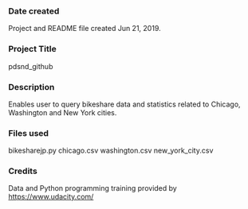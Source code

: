 ### Date created 
Project and README file created Jun 21, 2019.

### Project Title
pdsnd_github

### Description
Enables user to query bikeshare data and statistics related to Chicago, Washington and New York cities. 

### Files used
bikesharejp.py
chicago.csv
washington.csv
new_york_city.csv

### Credits
Data and Python programming training provided by https://www.udacity.com/

